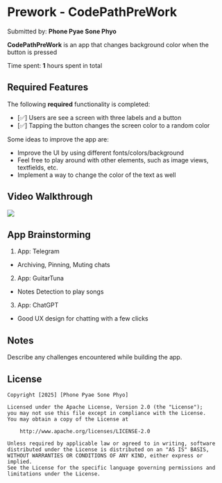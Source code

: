 # Prework - CodePathPreWork

Submitted by: **Phone Pyae Sone Phyo**

**CodePathPreWork** is an app that changes background color when the button is pressed

Time spent: **1** hours spent in total

## Required Features

The following **required** functionality is completed:

- [✅] Users are see a screen with three labels and a button
- [✅] Tapping the button changes the screen color to a random color

Some ideas to improve the app are:
- Improve the UI by using different fonts/colors/background
- Feel free to play around with other elements, such as image views, textfields, etc.
- Implement a way to change the color of the text as well
 
## Video Walkthrough

<div>
    <a href="https://www.loom.com/share/ecce5ae1795343e6a6884205bf37951e">
    </a>
    <a href="https://www.loom.com/share/ecce5ae1795343e6a6884205bf37951e">
      <img style="max-width:300px;" src="https://cdn.loom.com/sessions/thumbnails/ecce5ae1795343e6a6884205bf37951e-0a013510df74dc9c-full-play.gif">
    </a>
  </div>

## App Brainstorming

1) App: Telegram
- Archiving, Pinning, Muting chats
2) App: GuitarTuna
- Notes Detection to play songs
3) App: ChatGPT
- Good UX design for chatting with a few clicks

## Notes

Describe any challenges encountered while building the app.

## License

    Copyright [2025] [Phone Pyae Sone Phyo]

    Licensed under the Apache License, Version 2.0 (the "License");
    you may not use this file except in compliance with the License.
    You may obtain a copy of the License at

        http://www.apache.org/licenses/LICENSE-2.0

    Unless required by applicable law or agreed to in writing, software
    distributed under the License is distributed on an "AS IS" BASIS,
    WITHOUT WARRANTIES OR CONDITIONS OF ANY KIND, either express or implied.
    See the License for the specific language governing permissions and
    limitations under the License.
